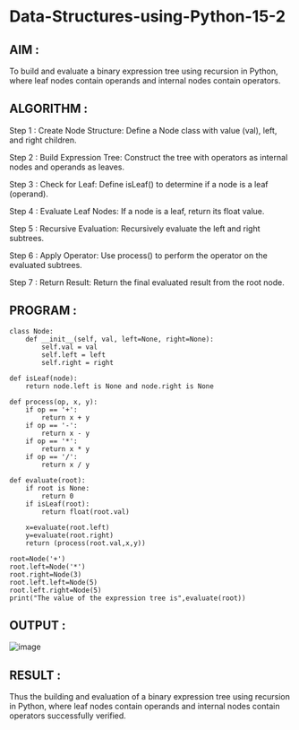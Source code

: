 # Data-Structures-using-Python-15-2

## AIM :

To build and evaluate a binary expression tree using recursion in Python, where leaf nodes contain operands and internal nodes contain operators.

## ALGORITHM :

Step 1 : Create Node Structure: Define a Node class with value (val), left, and right children.

Step 2 : Build Expression Tree: Construct the tree with operators as internal nodes and operands as leaves.

Step 3 : Check for Leaf: Define isLeaf() to determine if a node is a leaf (operand).

Step 4 : Evaluate Leaf Nodes: If a node is a leaf, return its float value.

Step 5 : Recursive Evaluation: Recursively evaluate the left and right subtrees.

Step 6 : Apply Operator: Use process() to perform the operator on the evaluated subtrees.

Step 7 : Return Result: Return the final evaluated result from the root node.

## PROGRAM :

```
class Node:
    def __init__(self, val, left=None, right=None):
        self.val = val
        self.left = left
        self.right = right

def isLeaf(node):
    return node.left is None and node.right is None
 
def process(op, x, y):
    if op == '+':
        return x + y
    if op == '-':
        return x - y
    if op == '*':
        return x * y
    if op == '/':
        return x / y
 
def evaluate(root):
    if root is None:
        return 0
    if isLeaf(root):
        return float(root.val)
    
    x=evaluate(root.left)
    y=evaluate(root.right)
    return (process(root.val,x,y))
    
root=Node('+')
root.left=Node('*')
root.right=Node(3)
root.left.left=Node(5)
root.left.right=Node(5)
print("The value of the expression tree is",evaluate(root))

```

## OUTPUT :

![image](https://github.com/user-attachments/assets/0a3eb218-d0f9-4d24-a01a-94e1b496fa5f)

## RESULT :

Thus the building and evaluation of a binary expression tree using recursion in Python, where leaf nodes contain operands and internal nodes contain operators successfully verified.

